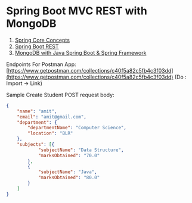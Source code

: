 # Spring Boot MVC REST with MongoDB

1. [Spring Core Concepts](https://github.com/kumar2197/New-Learnings/blob/main/Spring-Core.md)
2. [Spring Boot REST](https://youtu.be/sdDDuQuX2cg)
3. [MongoDB with Java Spring Boot & Spring Framework](https://www.udemy.com/course/mongodb-with-spring-boot-spring-data-mongorepository-mlab-cloudfoundry/)

Endpoints For Postman App: [https://www.getpostman.com/collections/c40f5a82c5fb4c3f03dd](https://www.getpostman.com/collections/c40f5a82c5fb4c3f03dd) (Do : Import → Link)

Sample Create Student POST request body:

```json
{
	"name": "amit",
	"email": "amit@gmail.com",
	"department": {
		"departmentName": "Computer Science",
		"location": "BLR"
	},
	"subjects": [{
			"subjectName": "Data Structure",
			"marksObtained": "70.0"
		},
		{
			"subjectName": "Java",
			"marksObtained": "80.0"
		}
	]
}
```
